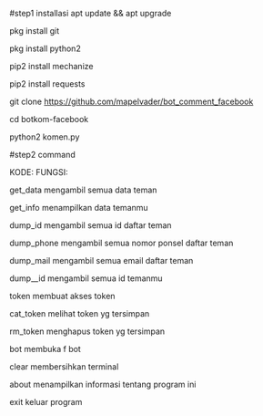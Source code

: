 #step1 installasi
apt update && apt upgrade

pkg install git

pkg install python2

pip2 install mechanize 

pip2 install requests 

git clone https://github.com/mapelvader/bot_comment_facebook

cd botkom-facebook

python2 komen.py

#step2 command

KODE:	FUNGSI:

get_data	 mengambil semua data teman

get_info	 menampilkan data temanmu

dump_id	 mengambil semua id daftar teman

dump_phone	 mengambil semua nomor ponsel daftar teman

dump_mail	 mengambil semua email daftar teman

dump_<id>_id	mengambil semua id temanmu <spesifik>

token	 membuat akses token

cat_token 	melihat token yg tersimpan

rm_token	 menghapus token yg tersimpan

bot	 membuka f bot

clear	membersihkan terminal

about	menampilkan informasi tentang program ini

exit keluar program
